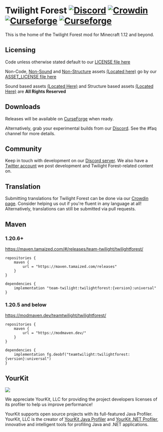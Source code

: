 Twilight Forest [![Discord](https://img.shields.io/discord/313006291012288521.svg?colorB=7289DA&logo=data:image/png;base64,iVBORw0KGgoAAAANSUhEUgAAAHYAAABWAgMAAABnZYq0AAAACVBMVEUAAB38%2FPz%2F%2F%2F%2Bm8P%2F9AAAAAXRSTlMAQObYZgAAAAFiS0dEAIgFHUgAAAAJcEhZcwAACxMAAAsTAQCanBgAAAAHdElNRQfhBxwQJhxy2iqrAAABoElEQVRIx7WWzdGEIAyGgcMeKMESrMJ6rILZCiiBg4eYKr%2Fd1ZAfgXFm98sJfAyGNwno3G9sLucgYGpQ4OGVRxQTREMDZjF7ILSWjoiHo1n%2BE03Aw8p7CNY5IhkYd%2F%2F6MtO3f8BNhR1QWnarCH4tr6myl0cWgUVNcfMcXACP1hKrGMt8wcAyxide7Ymcgqale7hN6846uJCkQxw6GG7h2MH4Czz3cLqD1zHu0VOXMfZjHLoYvsdd0Q7ZvsOkafJ1P4QXxrWFd14wMc60h8JKCbyQvImzlFjyGoZTKzohwWR2UzSONHhYXBQOaKKsySsahwGGDnb%2FiYPJw22sCqzirSULYy1qtHhXGbtgrM0oagBV4XiTJok3GoLoDNH8ooTmBm7ZMsbpFzi2bgPGoXWXME6XT%2BRJ4GLddxJ4PpQy7tmfoU2HPN6cKg%2BledKHBKlF8oNSt5w5g5o8eXhu1IOlpl5kGerDxIVT%2BztzKepulD8utXqpChamkzzuo7xYGk%2FkpSYuviLXun5bzdRf0Krejzqyz7Z3p0I1v2d6HmA07dofmS48njAiuMgAAAAASUVORK5CYII%3D)](https://discord.gg/6v3z26B) [![Crowdin](https://badges.crowdin.net/twilight-forest/localized.svg)](https://crowdin.com/project/twilight-forest) [![Curseforge](http://cf.way2muchnoise.eu/full_227639_downloads.svg)](https://www.curseforge.com/minecraft/mc-mods/the-twilight-forest) [![Curseforge](http://cf.way2muchnoise.eu/versions/For%20MC_227639_all.svg)](https://www.curseforge.com/minecraft/mc-mods/the-twilight-forest)
==============

This is the home of the Twilight Forest mod for Minecraft 1.12 and beyond.

## Licensing
Code unless otherwise stated default to our [LICENSE file here](LICENSE)

Non-Code, [Non-Sound](src/main/resources/assets/twilightforest/sounds) and [Non-Structure](src/main/resources/data/twilightforest/structure) assets [(Located here)](src/main/resources/assets) go by our [ASSET_LICENSE file here](ASSET_LICENSE)

Sound based assets [(Located Here)](src/main/resources/assets/twilightforest/sounds) and Structure based assets [(Located Here)](src/main/resources/data/twilightforest/structure) are **All Rights Reserved**

## Downloads
Releases will be available on [CurseForge](https://minecraft.curseforge.com/projects/the-twilight-forest) when ready.

Alternatively, grab your experimental builds from our [Discord](https://discord.gg/6v3z26B). See the #faq channel for more details.

## Community
Keep in touch with development on our [Discord server](https://discord.gg/6v3z26B). We also have a [Twitter account](https://twitter.com/teamtwilightdev) we post development and Twilight Forest-related content on.

## Translation
Submitting translations for Twilight Forest can be done via our [Crowdin page](https://crowdin.com/project/twilight-forest). Consider helping us out if you're fluent in any language at all! Alternatively, translations can still be submitted via pull requests.

## Maven
### 1.20.6+
https://maven.tamaized.com/#/releases/team-twilight/twilightforest/

```
repositories {
    maven {
        url = "https://maven.tamaized.com/releases"
    }
}

dependencies {
    implementation "team-twilight:twilightforest:{version}:universal"
}
```
### 1.20.5 and below
https://modmaven.dev/teamtwilight/twilightforest/

```
repositories {
    maven {
        url = "https://modmaven.dev/"
    }
}

dependencies {
    implementation fg.deobf("teamtwilight:twilightforest:{version}:universal")
}
```

## YourKit
![](https://www.yourkit.com/images/yklogo.png)

We appreciate YourKit, LLC for providing the project developers licenses of its profiler to help us improve performance!

YourKit supports open source projects with its full-featured Java Profiler.
YourKit, LLC is the creator of [YourKit Java Profiler](https://www.yourkit.com/java/profiler/)
and [YourKit .NET Profiler](https://www.yourkit.com/.net/profiler/),
innovative and intelligent tools for profiling Java and .NET applications.
